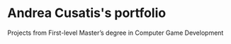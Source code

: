 # Andrea Cusatis's portfolio



Projects from First-level Master’s degree in Computer Game Development



